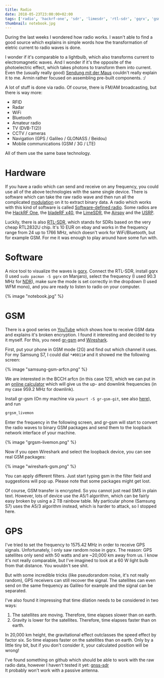 ```yaml
---
title: Radio
date: 2018-05-23T23:00:00+02:00
tags: ['radio', 'hackrf-one', 'sdr', 'limesdr', 'rtl-sdr', 'gqrx', 'gsm', 'gr-gsm', 'wireshark', 'gps', 'gnss-sdr', 'toys']
thumbnail: notebook.jpg
---
```


During the last weeks I wondered how radio works.
I wasn't able to find a good source which explains in simple words how the transformation of eletric current to radio waves is done.

I wonder if it's comparable to a lightbulb, which also transforms current to electromagnetic waves.
And I wonder if it's the opposite of the photoelectric effect, which takes photons to transform them into current.
Even the (usually really good) [Sendung mit der Maus](https://www.youtube.com/watch?v=Nc0tk8WemGg) couldn't really explain it to me. Armin rather focused on assembling pre-built components. :/

A lot of stuff is done via radio. Of course, there is FM/AM broadcasting, but there is way more:

- RFID
- Radar
- WiFi
- Bluetooth
- Amateur radio
- TV (DVB-T(2))
- CCTV / cameras
- Navigation (GPS / Galileo / GLONASS / Beidou)
- Mobile communications (GSM / 3G / LTE)

All of them use the same base technology.

# Hardware

If you have a radio which can send and receive on any frequency, you could use all of the above technologies with the same single device.
There is software which can take the raw radio wave and then run all the complicated [modulation](https://en.wikipedia.org/wiki/Modulation) on it to extract binary data. A radio which works with this kind of software is called [Software-defined radio](https://en.wikipedia.org/wiki/Software-defined_radio). Some radios are the [HackRF One](https://greatscottgadgets.com/hackrf/), the [bladeRF x40](https://www.nuand.com/blog/product/bladerf-x40/), the [LimeSDR](https://myriadrf.org/projects/limesdr/), the [Airspy](https://airspy.com/) and the [USRP](https://www.ettus.com/).

Luckily, there is also [RTL-SDR](https://www.rtl-sdr.com/about-rtl-sdr/), which stands for SDRs based on the very cheap RTL2832U chip. It's 10 EUR on ebay and works in the frequency range from 24 up to 1766 MHz, which doesn't work for WiFi/Bluetooth, but for example GSM. For me it was enough to play around have some fun with.

# Software

A nice tool to visualize the waves is [gqrx](http://gqrx.dk/). Connect the RTL-SDR, install gqrx (I used `sudo pacman -S gqrx` on Manjaro), select the frequency (I used 90.3 MHz for [NDR](https://www.ndr.de/903/index.html)), make sure the mode is set correctly in the dropdown (I used WFM mono), and you are ready to listen to radio on your computer.

{% image "notebook.jpg" %}

# GSM

There is a good series on [YouTube](https://www.youtube.com/watch?v=PExa5sC4sbE) which shows how to receive GSM data and explains it's broken encryption.
I found it interesting and decided to try it myself.
For this, you need [gr-gsm](https://github.com/ptrkrysik/gr-gsm) and [Wireshark](https://www.wireshark.org/).

First, put your phone in GSM mode (2G) and find out which channel it uses.
For my Samsung S7, I could dial `*#0011#` and it showed me the following screen:

{% image "samsung-gsm-arfcn.png" %}

We are interested in the BCCH arfcn (in this case 121), which we can put in an [online calculator](https://www.cellmapper.net/arfcn) which will give us the up- and downlink frequencies (in my case 959.2 MHz for downlink).

Install gr-gsm (On my machine via `yaourt -S gr-gsm-git`, see also [here](https://github.com/ptrkrysik/gr-gsm)), and run

```bash
grgsm_livemon
```

Enter the frequency in the following screen, and gr-gsm will start to convert the radio waves to binary GSM packages and send them to the loopback network interface of your machine.

{% image "grgsm-livemon.png" %}

Now if you open Wireshark and select the loopback device, you can see real GSM packages:

{% image "wireshark-gsm.png" %}

You can apply different filters. Just start typing gsm in the filter field and suggestions will pop up.
Please note that some packages might get lost.

Of course, GSM transfer is encrypted. So you cannot just read SMS in plain text.
However, lots of device use the A5/1 algorithm, which can be fairly easy broken by using a 2 TB rainbow table.
My particular phone (Samsung S7) uses the A5/3 algorithm instead, which is harder to attack, so I stopped here.

# GPS

I've tried to set the frequency to 1575.42 MHz in order to receive GPS signals. Unfortunately, I only saw random noise in gqrx.
The reason: GPS satellites only send with 50 watts and are ~20,000 km away from us.
I know it's not really comparable, but I've imagined to look at a 60 W light bulb from that distance. You wouldn't see shit.

But with some incredible tricks (like pseudorandom noise, it's not really random), GPS receivers can still recover the signal.
The satellites can even send on the same frequency as Galileo for example and the signal can be separated.

I've also found it impressing that time dilation needs to be considered in two ways:

1. The satellites are moving. Therefore, time elapses slower than on earth.
2. Gravity is lower for the satellites. Therefore, time elapses faster than on earth.

In 20,000 km height, the gravitational effect outclasses the speed effect by factor six.
So time elapses faster on the satellites than on earth.
Only by a little tiny bit, but if you don't consider it, your calculated position will be wrong!

I've found something on github which should be able to work with the raw radio data, however I haven't tested it yet:
[gnss-sdr](https://github.com/gnss-sdr/gnss-sdr)  
It probably won't work with a passive antenna.

